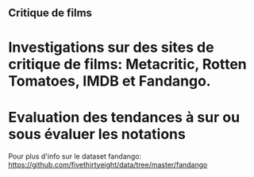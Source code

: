## Critique de films

# Investigations sur des sites de critique de films: Metacritic, Rotten Tomatoes, IMDB et Fandango.
# Evaluation des tendances à sur ou sous évaluer les notations

Pour plus d'info sur le dataset fandango: 
https://github.com/fivethirtyeight/data/tree/master/fandango
